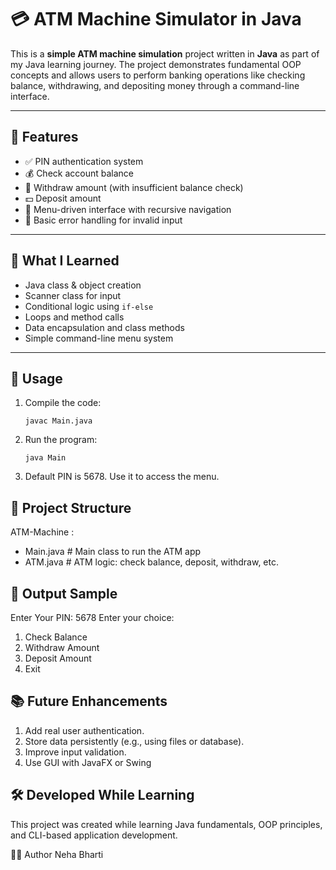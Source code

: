 # 💳 ATM Machine Simulator in Java

This is a **simple ATM machine simulation** project written in **Java** as part of my Java learning journey. The project demonstrates fundamental OOP concepts and allows users to perform banking operations like checking balance, withdrawing, and depositing money through a command-line interface.

---

## 🚀 Features

- ✅ PIN authentication system  
- 💰 Check account balance  
- 💸 Withdraw amount (with insufficient balance check)  
- 💵 Deposit amount  
- 🔁 Menu-driven interface with recursive navigation  
- 🧠 Basic error handling for invalid input

---

## 🧠 What I Learned

- Java class & object creation  
- Scanner class for input  
- Conditional logic using `if-else`  
- Loops and method calls  
- Data encapsulation and class methods  
- Simple command-line menu system

---

## 🧾 Usage

1. Compile the code:
   ```
   javac Main.java
   ```
   
2. Run the program:
   ```
   java Main
   ```
   
3. Default PIN is 5678. Use it to access the menu.


## 📂 Project Structure

ATM-Machine : 

- Main.java           # Main class to run the ATM app
- ATM.java            # ATM logic: check balance, deposit, withdraw, etc.

## 📸 Output Sample
Enter Your PIN: 
5678
Enter your choice: 
1. Check Balance
2. Withdraw Amount
3. Deposit Amount
4. Exit



## 📚 Future Enhancements

1. Add real user authentication.
2. Store data persistently (e.g., using files or database).
3. Improve input validation.
4. Use GUI with JavaFX or Swing

##  🛠️ Developed While Learning
This project was created while learning Java fundamentals, OOP principles, and CLI-based application development.


👩‍💻 Author
Neha Bharti




